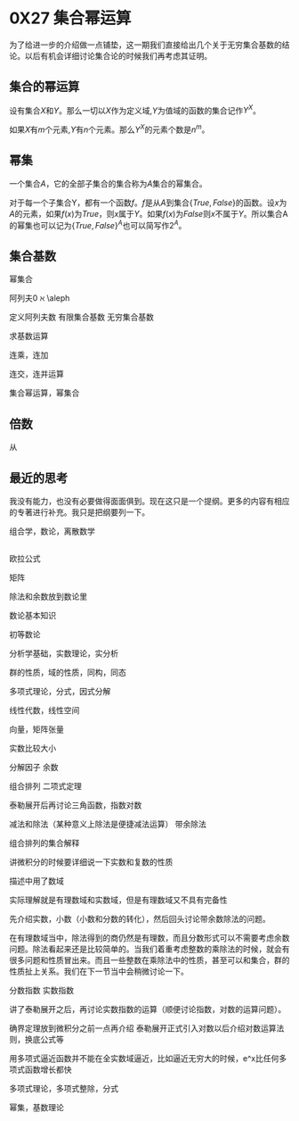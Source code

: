 # 0X27 集合幂运算

为了给进一步的介绍做一点铺垫，这一期我们直接给出几个关于无穷集合基数的结论。以后有机会详细讨论集合论的时候我们再考虑其证明。

## 集合的幂运算

设有集合$X$和$Y$。那么一切以$X$作为定义域,$Y$为值域的函数的集合记作$Y^X$。

如果$X$有$m$个元素,$Y$有$n$个元素。那么$Y^X$的元素个数是$n^m$。

## 幂集

一个集合$A$，它的全部子集合的集合称为$A$集合的幂集合。

对于每一个子集合Y，都有一个函数$f$。$f$是从$A$到集合$\{True,False\}$的函数。设$x$为$A$的元素，如果$f(x)$为$True$，则$x$属于$Y$。如果$f(x)$为$False$则$x$不属于$Y$。所以集合A的幂集也可以记为$\{True,False\}^A$也可以简写作$2^A$。

## 集合基数

幂集合

阿列夫0
ℵ	\aleph

定义阿列夫数
有限集合基数
无穷集合基数

求基数运算



连乘，连加

连交，连并运算

集合幂运算，幂集合


## 倍数


从

## 最近的思考

我没有能力，也没有必要做得面面俱到。现在这只是一个提纲。更多的内容有相应的专著进行补充。我只是把纲要列一下。


组合学，数论，离散数学

## 

欧拉公式

矩阵

除法和余数放到数论里


数论基本知识

初等数论

分析学基础，实数理论，实分析

群的性质，域的性质，同构，同态

多项式理论，分式，因式分解

线性代数，线性空间 

向量，矩阵张量

实数比较大小

分解因子
余数

组合排列
二项式定理

泰勒展开后再讨论三角函数，指数对数

减法和除法（某种意义上除法是便捷减法运算）
带余除法

组合排列的集合解释

讲微积分的时候要详细说一下实数和复数的性质

描述中用了数域

实际理解就是有理数域和实数域，但是有理数域又不具有完备性



先介绍实数，小数（小数和分数的转化），然后回头讨论带余数除法的问题。

在有理数域当中，除法得到的商仍然是有理数，而且分数形式可以不需要考虑余数问题。除法看起来还是比较简单的。当我们着重考虑整数的乘除法的时候，就会有很多问题和性质冒出来。而且一些整数在乘除法中的性质，甚至可以和集合，群的性质扯上关系。我们在下一节当中会稍微讨论一下。

分数指数
实数指数

讲了泰勒展开之后，再讨论实数指数的运算（顺便讨论指数，对数的运算问题）。

确界定理放到微积分之前一点再介绍
泰勒展开正式引入对数以后介绍对数运算法则，换底公式等

用多项式逼近函数并不能在全实数域逼近，比如逼近无穷大的时候，e^x比任何多项式函数增长都快

多项式理论，多项式整除，分式

幂集，基数理论